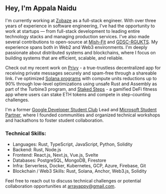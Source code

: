 ## Hey, I'm Appala Naidu

I'm currently working at [Zobaze](https://zobaze.com) as a full-stack engineer. With over three years of experience in software engineering, I've had the opportunity to work at startups — from full-stack development to leading entire technology stacks and managing production services. I've also made several contributions to open-source at [Mish-Fit](https://github.com/mish-fit) and [GDSC-RGUKTS](https://github.com/gdsc-rgukts). My experience spans both in Web2 and Web3 environments. I'm deeply passionate about distributed systems and blockchains, where I focus on building systems that are efficient, scalable, and reliable.

Check out my recent work on [Privy](https://privy-devnet.vercel.app) - a true-trustless decentralized app for receiving private messages securely and spam-free through a shareable link. I've optimized [Solana programs](https://github.com/arrayappy/solana-native-rust-q4) with compute units reductions up to 90% through low-level optimizations using unsafe Rust and Assembly as part of the Turbine3 program, and [Staked Steps](https://github.com/arrayappy/staked-steps) - a gamified DeFi fitness app where users can stake ETH tokens and compete in step-counting challenges.

I'm a former [Google Developer Student Club](https://developers.google.com/community/gdsc) Lead and [Microsoft Student Partner](https://mvp.microsoft.com/studentambassadors), where I founded communities and organized technical workshops and hackathons to foster student collaboration.

### Technical Skills:
- Languages: Rust, TypeScript, JavaScript, Python, Solidity
- Backend: Rust, Node.js
- Frontend: React.js, Next.js, Vue.js, Svelte
- Databases: PostgreSQL, MongoDB, Firestore
- Infra: Serverless, Docker, Kubernetes, GCP, Azure, Firebase, Git
- Blockchain / Web3 Skills: Rust, Solana, Anchor, Web3.js, Solidity

Feel free to reach out to discuss technical challenges or potential collaboration opportunities at arrayappy@gmail.com.
